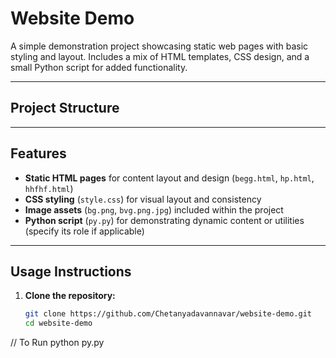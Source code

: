 # Website Demo

A simple demonstration project showcasing static web pages with basic styling and layout. Includes a mix of HTML templates, CSS design, and a small Python script for added functionality.

---

## Project Structure


---

## Features

- **Static HTML pages** for content layout and design (`begg.html`, `hp.html`, `hhfhf.html`)
- **CSS styling** (`style.css`) for visual layout and consistency
- **Image assets** (`bg.png`, `bvg.png.jpg`) included within the project
- **Python script** (`py.py`) for demonstrating dynamic content or utilities (specify its role if applicable)

---

## Usage Instructions

1. **Clone the repository:**
   ```bash
   git clone https://github.com/Chetanyadavannavar/website-demo.git
   cd website-demo

// To Run
python py.py


